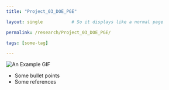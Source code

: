 ```yaml
---
title: "Project_03_DOE_PGE"

layout: single           # So it displays like a normal page

permalink: /research/Project_03_DOE_PGE/ 

tags: [some-tag]

---
```

![An Example GIF](/assets/images/Project_01_CPO_Fig01_Title.gif)

- Some bullet points
- Some references
